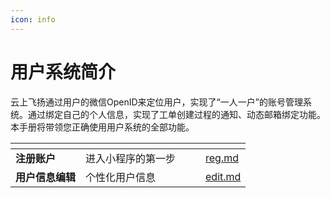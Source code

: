 ```yaml
---
icon: info
---
```


# 用户系统简介

云上飞扬通过用户的微信OpenID来定位用户，实现了“一人一户”的账号管理系统。通过绑定自己的个人信息，实现了工单创建过程的通知、动态邮箱绑定功能。本手册将带领您正确使用用户系统的全部功能。

<table data-view="cards"><thead><tr><th></th><th></th><th data-hidden data-card-cover data-type="files"></th><th data-hidden></th><th data-hidden data-card-target data-type="content-ref"></th></tr></thead><tbody><tr><td><strong>注册账户</strong></td><td>进入小程序的第一步</td><td></td><td></td><td><a href="reg.md">reg.md</a></td></tr><tr><td><strong>用户信息编辑</strong></td><td>个性化用户信息</td><td></td><td></td><td><a href="edit.md">edit.md</a></td></tr></tbody></table>
